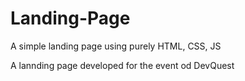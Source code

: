 # Landing-Page
A simple landing page using purely HTML, CSS, JS

A lannding page developed for the event od DevQuest 
